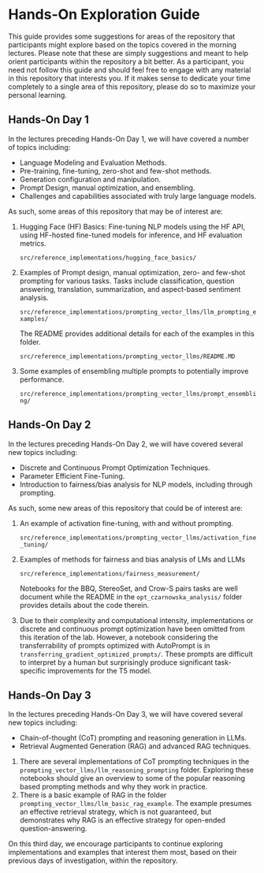 # Hands-On Exploration Guide

This guide provides some suggestions for areas of the repository that participants might explore based on the topics covered in the morning lectures. Please note that these are simply suggestions and meant to help orient participants within the repository a bit better. As a participant, you need not follow this guide and should feel free to engage with any material in this repository that interests you. If it makes sense to dedicate your time completely to a single area of this repository, please do so to maximize your personal learning.

## Hands-On Day 1

In the lectures preceding Hands-On Day 1, we will have covered a number of topics including:

* Language Modeling and Evaluation Methods.
* Pre-training, fine-tuning, zero-shot and few-shot methods.
* Generation configuration and manipulation.
* Prompt Design, manual optimization, and ensembling.
* Challenges and capabilities associated with truly large language models.

As such, some areas of this repository that may be of interest are:

1. Hugging Face (HF) Basics: Fine-tuning NLP models using the HF API, using HF-hosted fine-tuned models for inference, and HF evaluation metrics.

    `src/reference_implementations/hugging_face_basics/`

2. Examples of Prompt design, manual optimization, zero- and few-shot prompting for various tasks. Tasks include classification, question answering, translation, summarization, and aspect-based sentiment analysis.

    `src/reference_implementations/prompting_vector_llms/llm_prompting_examples/`

    The README provides additional details for each of the examples in this folder.

    `src/reference_implementations/prompting_vector_llms/README.MD`

3. Some examples of ensembling multiple prompts to potentially improve performance.

    `src/reference_implementations/prompting_vector_llms/prompt_ensembling/`

## Hands-On Day 2

In the lectures preceding Hands-On Day 2, we will have covered several new topics including:

* Discrete and Continuous Prompt Optimization Techniques.
* Parameter Efficient Fine-Tuning.
* Introduction to fairness/bias analysis for NLP models, including through prompting.

As such, some new areas of this repository that could be of interest are:

1. An example of activation fine-tuning, with and without prompting.

    `src/reference_implementations/prompting_vector_llms/activation_fine_tuning/`

2. Examples of methods for fairness and bias analysis of LMs and LLMs

    `src/reference_implementations/fairness_measurement/`

    Notebooks for the BBQ, StereoSet, and Crow-S pairs tasks are well document while the README in the `opt_czarnowska_analysis/` folder provides details about the code therein.

3. Due to their complexity and computational intensity, implementations or discrete and continuous prompt optimization have been omitted from this iteration of the lab. However, a notebook considering the transferrability of prompts optimized with AutoPrompt is in `transferring_gradient_optimized_prompts/`. These prompts are difficult to interpret by a human but surprisingly produce significant task-specific improvements for the T5 model.

## Hands-On Day 3

In the lectures preceding Hands-On Day 3, we will have covered several new topics including:

* Chain-of-thought (CoT) prompting and reasoning generation in LLMs.
* Retrieval Augmented Generation (RAG) and advanced RAG techniques.

1. There are several implementations of CoT prompting techniques in the `prompting_vector_llms/llm_reasoning_prompting` folder. Exploring these notebooks should give an overview to some of the popular reasoning based prompting methods and why they work in practice.
2. There is a basic example of RAG in the folder `prompting_vector_llms/llm_basic_rag_example`. The example presumes an effective retrieval strategy, which is not guaranteed, but demonstrates why RAG is an effective strategy for open-ended question-answering.

On this third day, we encourage participants to continue exploring implementations and examples that interest them most, based on their previous days of investigation, within the repository.

